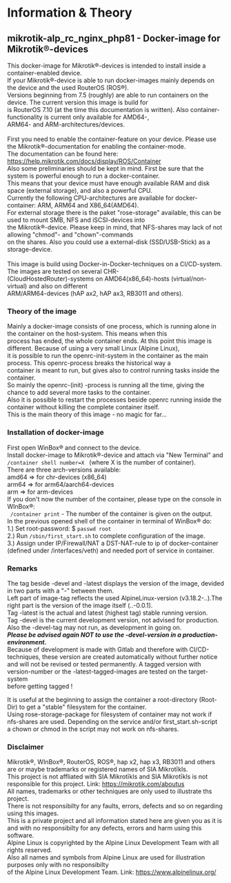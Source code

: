 # **Information & Theory**

## mikrotik-alp_rc_nginx_php81  - Docker-image for Mikrotik®-devices

This docker-image for Mikrotik®-devices is intended to install inside a container-enabled device.<br />
If your Mikrotik®-device is able to run docker-images mainly depends on the device and the used RouterOS (ROS®).<br />
Versions beginning from 7.5 (roughly) are able to run containers on the device. The current version this image is build for <br />
is RouterOS 7.10 (at the time this documentation is written). Also container-functionality is current only available for AMD64-,<br />
ARM64- and ARM-architectures/devices.<br /> 
<br />
First you need to enable the container-feature on your device. Please use the Mikrotik®-documentation for enabling the container-mode.<br />
The documentation can be found here: https://help.mikrotik.com/docs/display/ROS/Container
<br />
Also some preliminaries should be kept in mind. First be sure that the system is powerful enough to run a docker-container.<br />
This means that your device must have enough available RAM and disk space (external storage), and also a powerful CPU.<br />
Currently the following CPU-architectures are available for docker-container: ARM, ARM64 and X86_64(AMD64).<br />
For external storage there is the paket "rose-storage" available, this can be used to mount SMB, NFS and iSCSI-devices into<br /> 
the Mikrotik®-device. Please keep in mind, that NFS-shares may lack of not allowing "chmod"- and "chown"-commands<br />
on the shares. Also you could use a external-disk (SSD/USB-Stick) as a storage-device.<br />
<br />
This image is build using Docker-in-Docker-techniques on a CI/CD-system. The images are tested on several CHR-<br /> 
(CloudHostedRouter)-systems on  AMD64(x86_64)-hosts (virtual/non-virtual) and also on different<br /> ARM/ARM64-devices (hAP ax2, hAP ax3, RB3011 and others).<br />

### Theory of the image   

Mainly a docker-image consists of one process, which is running alone in the container on the host-system. This means when this<br /> 
process has ended, the whole container ends. At this point this image is different. Because of using a very small Linux (Alpine Linux),<br />
it is possible to run the openrc-init-system in the container as the main process. This openrc-process breaks the historical way a<br /> 
container is meant to run, but gives also to control running tasks inside the container.<br /> 
So mainly the openrc-(init) -process is running all the time, giving the chance to add several more tasks to the container. <br />
Also it is possible to restart the processes beside openrc running inside the container without killing the complete container itself.<br />
This is the main theory of this image - no magic for far...<br />

### Installation of docker-image

First open WinBox® and connect to the device.<br />
Install docker-image to Mikrotik®-device and attach via "New Terminal" and  <code>/container shell number=X </code> (where X is the number of container).<br />
There are three arch-versions available: <br />
amd64 => for chr-devices (x86_64)<br />
arm64 => for arm64/aarch64-devices<br />
arm => for arm-devices<br />
If you don't now the number of the container, please type on the console in WInBox®:<br />
<code> /container print</code> - The number of the container is given on the output.<br />
In the previous opened shell of the container in terminal of WinBox® do:<br />
1.) Set root-password: $ <code>passwd root </code><br />
2.) Run <code>/sbin/first_start.sh</code> to complete configuration of the image.<br />
3.) Assign under IP/Firewall/NAT a DST-NAT-rule to ip of docker-container (defined under /interfaces/veth) and needed port of service in container. <br />

### Remarks

The tag beside -devel and -latest displays the version of the image, devided in two parts with a "-" between them.<br /> 
Left part of image-tag reflects the used AlpineLinux-version (v3.18.2-..).The right part is the version of the image itself (..-0.0.1).<br />
Tag -latest is the actual and latest (highest tag) stable running version.<br />
Tag -devel is the current development version, not advised for production. Also the -devel-tag may not run, as development in going on.<br />
***Please be advised again NOT to use the -devel-version in a production-environment.***<br /> 
Because of development is made with Gitlab and therefore with CI/CD-techniques, these version are created automatically without further notice<br /> 
and will not be revised or tested permanently. A tagged version with version-number or the -latest-tagged-images are tested on the target-system <br />
before getting tagged !<br /> 
</p>
It is useful at the beginning to assign the container a root-directory (Root-Dir) to get a "stable" filesystem for the container.<br />
Using rose-storage-package for filesystem of container may not work if nfs-shares are used.
Depending on the service and/or first_start.sh-script<br /> a chown or chmod in the script may not work on nfs-shares.<br />

### Disclaimer

Mikrotik®, WInBox®, RouterOS, ROS®, hap x2, hap x3, RB3011 and others are or maybe trademarks or registered names of SIA Mikrotīkls.<br />
This project is not affliated with SIA Mikrotīkls and SIA Mikrotīkls is not responsible for this project. Link: https://mikrotik.com/aboutus<br />
All names, trademarks or other techniques are only used to illustrate ths project.<br />
There is not responsibilty for any faults, errors, defects and so on regarding using this images.<br />
This is a private project and all information stated here are given you as it is and with no responsibilty for any defects, errors and harm using this software.<br />
Alpine Linux is copyrighted by the Alpine Linux Development Team with all rights reserved.<br />
Also all names and symbols from Alpine Linux are used for illustration purposes only with no responsibilty<br /> 
of the Alpine Linux Development Team. Link: https://www.alpinelinux.org/<br />
